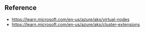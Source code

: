 ## Reference
- https://learn.microsoft.com/en-us/azure/aks/virtual-nodes
- https://learn.microsoft.com/en-us/azure/aks/cluster-extensions